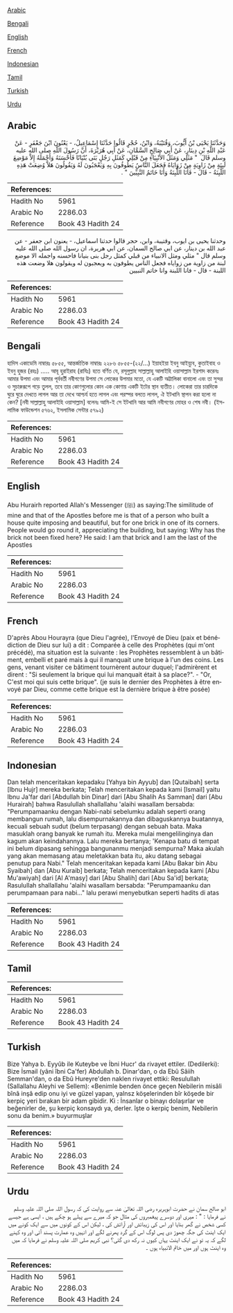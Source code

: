 [Arabic](#arabic)

[Bengali](#bengali)

[English](#english)

[French](#french)

[Indonesian](#indonesian)

[Tamil](#tamil)

[Turkish](#turkish)

[Urdu](#urdu)

## Arabic


<div dir="rtl" lang="ar" style={{fontSize:'larger',backgroundColor:'#f8f9fa',padding:20}}>
وَحَدَّثَنَا يَحْيَى بْنُ أَيُّوبَ، وَقُتَيْبَةُ، وَابْنُ، حُجْرٍ قَالُوا حَدَّثَنَا إِسْمَاعِيلُ، - يَعْنُونَ ابْنَ جَعْفَرٍ - عَنْ عَبْدِ اللَّهِ بْنِ دِينَارٍ، عَنْ أَبِي صَالِحٍ السَّمَّانِ، عَنْ أَبِي هُرَيْرَةَ، أَنَّ رَسُولَ اللَّهِ صلى الله عليه وسلم قَالَ ‏ "‏ مَثَلِي وَمَثَلُ الأَنْبِيَاءِ مِنْ قَبْلِي كَمَثَلِ رَجُلٍ بَنَى بُنْيَانًا فَأَحْسَنَهُ وَأَجْمَلَهُ إِلاَّ مَوْضِعَ لَبِنَةٍ مِنْ زَاوِيَةٍ مِنْ زَوَايَاهُ فَجَعَلَ النَّاسُ يَطُوفُونَ بِهِ وَيَعْجَبُونَ لَهُ وَيَقُولُونَ هَلاَّ وُضِعَتْ هَذِهِ اللَّبِنَةُ - قَالَ - فَأَنَا اللَّبِنَةُ وَأَنَا خَاتَمُ النَّبِيِّينَ ‏"‏ ‏.‏
</div>
<div style={{backgroundColor:'#f8f9fa',padding:20, marginBottom: 10}}><table> <thead> <tr> <th>References:</th> <th></th> </tr> </thead> <tbody><tr><td>Hadith No</td><td>5961</td></tr><tr><td>Arabic No</td><td>2286.03</td></tr><tr><td>Reference</td><td>Book 43 Hadith 24</td></tr></tbody></table></div>


<div dir="rtl" lang="ar" style={{fontSize:'larger',backgroundColor:'#f8f9fa',padding:20}}>
وحدثنا يحيى بن ايوب، وقتيبة، وابن، حجر قالوا حدثنا اسماعيل، - يعنون ابن جعفر - عن عبد الله بن دينار، عن ابي صالح السمان، عن ابي هريرة، ان رسول الله صلى الله عليه وسلم قال " مثلي ومثل الانبياء من قبلي كمثل رجل بنى بنيانا فاحسنه واجمله الا موضع لبنة من زاوية من زواياه فجعل الناس يطوفون به ويعجبون له ويقولون هلا وضعت هذه اللبنة - قال - فانا اللبنة وانا خاتم النبيين
</div>
<div style={{backgroundColor:'#f8f9fa',padding:20, marginBottom: 10}}><table> <thead> <tr> <th>References:</th> <th></th> </tr> </thead> <tbody><tr><td>Hadith No</td><td>5961</td></tr><tr><td>Arabic No</td><td>2286.03</td></tr><tr><td>Reference</td><td>Book 43 Hadith 24</td></tr></tbody></table></div>

## Bengali


<div dir="ltr" lang="bn" style={{fontSize:'larger',backgroundColor:'#f8f9fa',padding:20}}>
হাদিস একাডেমি নাম্বারঃ ৫৮৫৫, আন্তর্জাতিক নাম্বারঃ ২২৮৬ ৫৮৫৫-(২২/...) ইয়াহইয়া ইবনু আইয়্যুব, কুতাইবাহ ও ইবনু হুজর (রহঃ) ..... আবূ হুরাইরাহ (রাযিঃ) হতে বর্ণিত যে, রসূলুল্লাহ সাল্লাল্লাহু আলাইহি ওয়াসাল্লাম ইরশাদ করেনঃ আমার উপমা এবং আমার পূর্ববর্তী নবীগণের উপমা সে লোকের উপমার মতো, যে একটি অট্টালিকা বানালো এবং তা সুন্দর ও সুচারুরূপে গড়ে তুলল, তবে তার কোণগুলোর কোন এক কোণায় একটি ইটের স্থান ব্যতীত। লোকেরা তার চারদিকে ঘুরে ঘুরে দেখতে লাগল আর তা দেখে আশ্চর্য হতে লাগল এবং পরস্পর বলতে লাগল, ঐ ইটখানি স্থাপন করা হলো না কেন? [নবী সাল্লাল্লাহু আলাইহি ওয়াসাল্লাম] বলেনঃ আমি-ই সে ইটখানি আর আমি নবীগণের মোহর ও শেষ নবী। (ইসলামিক ফাউন্ডেশন ৫৭৬২, ইসলামিক সেন্টার ৫৭৯২)
</div>
<div style={{backgroundColor:'#f8f9fa',padding:20, marginBottom: 10}}><table> <thead> <tr> <th>References:</th> <th></th> </tr> </thead> <tbody><tr><td>Hadith No</td><td>5961</td></tr><tr><td>Arabic No</td><td>2286.03</td></tr><tr><td>Reference</td><td>Book 43 Hadith 24</td></tr></tbody></table></div>

## English


<div dir="ltr" lang="en" style={{fontSize:'larger',backgroundColor:'#f8f9fa',padding:20}}>
Abu Hurairh reported Allah's Messenger (ﷺ) as saying:The similitude of mine and that of the Apostles before me is that of a person who built a house quite imposing and beautiful, but for one brick in one of its corners. People would go round it, appreciating the building, but saying: Why has the brick not been fixed here? He said: I am that brick and I am the last of the Apostles
</div>
<div style={{backgroundColor:'#f8f9fa',padding:20, marginBottom: 10}}><table> <thead> <tr> <th>References:</th> <th></th> </tr> </thead> <tbody><tr><td>Hadith No</td><td>5961</td></tr><tr><td>Arabic No</td><td>2286.03</td></tr><tr><td>Reference</td><td>Book 43 Hadith 24</td></tr></tbody></table></div>

## French


<div dir="ltr" lang="fr" style={{fontSize:'larger',backgroundColor:'#f8f9fa',padding:20}}>
D'après Abou Hourayra (que Dieu l'agrée), l'Envoyé de Dieu (paix et bénédiction de Dieu sur lui) a dit : Comparée à celle des Prophètes (qui m'ont précédé), ma situation est la suivante : les Prophètes ressemblent à un bâtiment, embelli et paré mais à qui il manquait une brique à l'un des coins. Les gens, venant visiter ce bâtiment tournèrent autour duquel; l'admirèrent et dirent : "Si seulement la brique qui lui manquait était à sa place?". - "Or, C'est moi qui suis cette brique". (je suis le dernier des Prophètes à être envoyé par Dieu, comme cette brique est la dernière brique à être posée)
</div>
<div style={{backgroundColor:'#f8f9fa',padding:20, marginBottom: 10}}><table> <thead> <tr> <th>References:</th> <th></th> </tr> </thead> <tbody><tr><td>Hadith No</td><td>5961</td></tr><tr><td>Arabic No</td><td>2286.03</td></tr><tr><td>Reference</td><td>Book 43 Hadith 24</td></tr></tbody></table></div>

## Indonesian


<div dir="ltr" lang="id" style={{fontSize:'larger',backgroundColor:'#f8f9fa',padding:20}}>
Dan telah menceritakan kepadaku [Yahya bin Ayyub] dan [Qutaibah] serta [Ibnu Hujr] mereka berkata; Telah menceritakan kepada kami [Ismail] yaitu Ibnu Ja'far dari [Abdullah bin Dinar] dari [Abu Shalih As Samman] dari [Abu Hurairah] bahwa Rasulullah shallallahu 'alaihi wasallam bersabda: "Perumpamaanku dengan Nabi-nabi sebelumku adalah seperti orang membangun rumah, lalu disempurnakannya dan dibaguskannya buatannya, kecuali sebuah sudut (belum terpasang) dengan sebuah bata. Maka masuklah orang banyak ke rumah itu. Mereka mulai mengelilinginya dan kagum akan keindahannya. Lalu mereka bertanya; 'Kenapa batu di tempat ini belum dipasang sehingga bangunanmu menjadi sempurna? Maka akulah yang akan memasang atau meletakkan bata itu, aku datang sebagai penutup para Nabi." Telah menceritakan kepada kami [Abu Bakar bin Abu Syaibah] dan [Abu Kuraib] berkata; Telah menceritakan kepada kami [Abu Mu'awiyah] dari [Al A'masy] dari [Abu Shalih] dari [Abu Sa'id] berkata; Rasulullah shallallahu 'alaihi wasallam bersabda: "Perumpamaanku dan perumpamaan para nabi…" lalu perawi menyebutkan seperti hadits di atas
</div>
<div style={{backgroundColor:'#f8f9fa',padding:20, marginBottom: 10}}><table> <thead> <tr> <th>References:</th> <th></th> </tr> </thead> <tbody><tr><td>Hadith No</td><td>5961</td></tr><tr><td>Arabic No</td><td>2286.03</td></tr><tr><td>Reference</td><td>Book 43 Hadith 24</td></tr></tbody></table></div>

## Tamil


<div dir="ltr" lang="ta" style={{fontSize:'larger',backgroundColor:'#f8f9fa',padding:20}}>

</div>
<div style={{backgroundColor:'#f8f9fa',padding:20, marginBottom: 10}}><table> <thead> <tr> <th>References:</th> <th></th> </tr> </thead> <tbody><tr><td>Hadith No</td><td>5961</td></tr><tr><td>Arabic No</td><td>2286.03</td></tr><tr><td>Reference</td><td>Book 43 Hadith 24</td></tr></tbody></table></div>

## Turkish


<div dir="ltr" lang="tr" style={{fontSize:'larger',backgroundColor:'#f8f9fa',padding:20}}>
Bize Yahya b. Eyyûb ile Kuteybe ve İbni Hucr' da rivayet ettiler. (Dedilerki): Bize İsmail (yâni îbni Ca'fer) Abdullah b. Dinar'dan, o da Ebû Sâiih Semman'dan, o da Ebû Hureyre'den naklen rivayet ettiki: Resulullah (Sallallahu Aleyhi ve Sellem): «Benimle benden önce geçen Nebilerin misâli bînâ inşâ edip onu iyi ve güzel yapan, yalnsz köşelerinden bîr köşede bir kerpiç yeri bırakan bir adam gibidir. Ki : İnsanlar o binayı dolaşırlar ve beğenirler de, şu kerpiç konsaydı ya, derler. îşte o kerpiç benim, Nebilerin sonu da benim.» buyurmuşlar
</div>
<div style={{backgroundColor:'#f8f9fa',padding:20, marginBottom: 10}}><table> <thead> <tr> <th>References:</th> <th></th> </tr> </thead> <tbody><tr><td>Hadith No</td><td>5961</td></tr><tr><td>Arabic No</td><td>2286.03</td></tr><tr><td>Reference</td><td>Book 43 Hadith 24</td></tr></tbody></table></div>

## Urdu


<div dir="rtl" lang="ur" style={{fontSize:'larger',backgroundColor:'#f8f9fa',padding:20}}>
ابو صالح سمان نے حضرت ابوہریرہ رضی اللہ تعالیٰ عنہ سے روایت کی کہ رسول اللہ صلی اللہ علیہ وسلم نے فرمایا : " : میری اور دوسرے پیغمبروں کی مثال جو کہ میرے سے پہلے ہو چکے ہیں ، ایسی ہے جیسے کسی شخص نے گھر بنایا اور اس کی زیبائش اور آرائش کی ، لیکن اس کے کونوں میں سے ایک کونے میں ایک اینٹ کی جگہ چھوڑ دی پس لوگ اس کے گرد پھرنے لگے اور انہیں وہ عمارت پسند آئی اور وہ کہنے لگے کہ یہ تو نے ایک اینٹ یہاں کیوں نہ رکھ دی گئی؟ نبی کریم صلی اللہ علیہ وسلم نے فرمایا کہ میں وہ اینٹ ہوں اور میں خاتم الانبیاء ہوں ۔
</div>
<div style={{backgroundColor:'#f8f9fa',padding:20, marginBottom: 10}}><table> <thead> <tr> <th>References:</th> <th></th> </tr> </thead> <tbody><tr><td>Hadith No</td><td>5961</td></tr><tr><td>Arabic No</td><td>2286.03</td></tr><tr><td>Reference</td><td>Book 43 Hadith 24</td></tr></tbody></table></div>